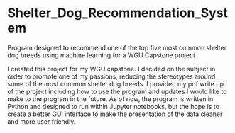 # Shelter_Dog_Recommendation_System
Program designed to recommend one of the top five most common shelter dog breeds using machine learning for a WGU Capstone project

I created this project for my WGU capstone. I decided on the subject in order to promote one of my passions, reducing the stereotypes around some of the most common 
shelter dog breeds. I provided my pdf write up of the project including how to use the program and updates I would like to make to the program in the future. As of now, 
the program is written in Python and designed to run within Jupyter notebooks, but the hope is to create a better GUI interface to make the presentation of the data cleaner and more user friendly.
